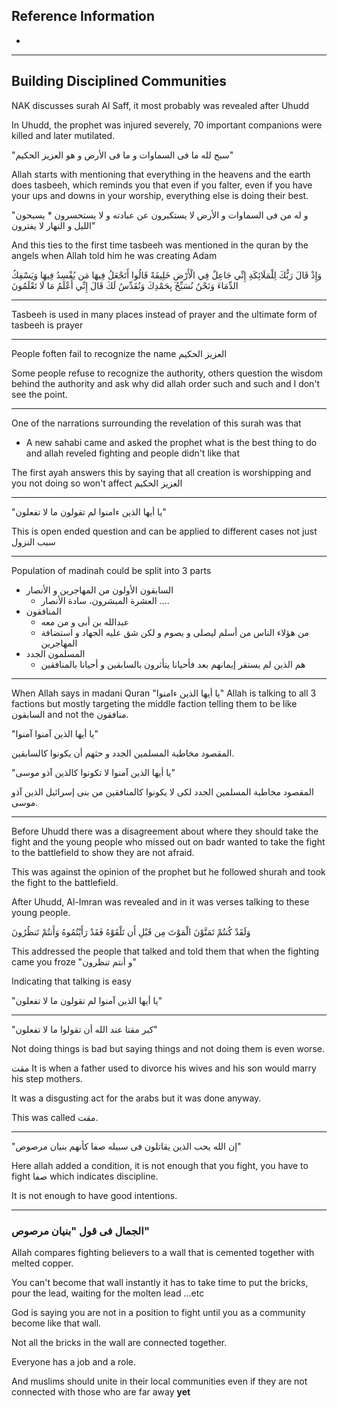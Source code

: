 ## Reference Information
- 

---
## Building Disciplined Communities

NAK discusses surah Al Saff, it most probably was revealed after Uhudd

In Uhudd,  the prophet was injured severely, 70 important companions were killed and later mutilated.

"سبح لله ما فى السماوات و ما فى الأرض و هو العزيز الحكيم"

Allah starts with mentioning that everything in the heavens and the earth does tasbeeh, which reminds you that even if you falter, even if you have your ups and downs in your worship, everything else is doing their best.

"و له من فى السماوات و الأرض لا يستكبرون عن عبادته و لا يستحسرون * يسبحون الليل و النهار لا يفترون"

And this ties to the first time tasbeeh was mentioned in the quran by the angels when Allah told him he was creating Adam

وَإِذْ قَالَ رَبُّكَ لِلْمَلَائِكَةِ إِنِّي جَاعِلٌ فِي الْأَرْضِ خَلِيفَةً قَالُوا أَتَجْعَلُ فِيهَا مَن يُفْسِدُ فِيهَا وَيَسْفِكُ الدِّمَاءَ وَنَحْنُ نُسَبِّحُ بِحَمْدِكَ وَنُقَدِّسُ لَكَ قَالَ إِنِّي أَعْلَمُ مَا لَا تَعْلَمُونَ

---
Tasbeeh is used in many places instead of prayer and the ultimate form of tasbeeh is prayer

---

People foften fail to recognize the name العزيز الحكيم

Some people refuse to recognize the authority, others question the wisdom behind the authority and ask why did allah order such and such and I don't see the point.

---
One of the narrations surrounding the revelation of this surah was that
- A new sahabi came and asked the prophet what is the best thing to do and allah reveled fighting and people didn't like that

The first ayah answers this by saying that all creation is worshipping and you not doing so won't affect العزيز الحكيم

---

"يا أيها الذين ءامنوا لم تقولون ما لا تفعلون"

This is open ended question and can be applied to different cases not just سبب النزول

---

Population of madinah could be split into 3 parts
- السابقون الأولون من المهاجرين و الأنصار
    - العشرة المبشرون، سادة الأنصار ....
- المنافقون
    - عبدالله بن أبى و من معه
    - من ه‍ؤلاء الناس من أسلم ليصلى و يصوم و لكن شق عليه الجهاد و استضافة المهاجرين
- المسلمون الجدد
    - هم الذين لم يستقر إيمانهم بعد فأحيانا يتأثرون بالسابقين و أحيانا بالمنافقين
---
When Allah says in madani Quran 
"يا أيها الذين ءامنوا" 
Allah is talking to all 3 factions but mostly targeting the middle faction telling them to be like السابقون and not the منافقون.

"يا أيها الذين آمنوا آمنوا"

المقصود مخاطبة المسلمين الجدد و حثهم أن يكونوا كالسابقين.

"يا أيها الذين آمنوا لا تكونوا كالذين آذو موسى"

المقصود مخاطبة المسلمين الجدد لكى لا يكونوا كالمنافقين من بنى إسرائيل الذين آذو موسى.

---

Before Uhudd there was a disagreement about where they should take the fight and the young people who missed out on badr wanted to take the fight to the battlefield to show they are not afraid.

This was against the opinion of the prophet but he followed shurah and took the fight to the battlefield.

After Uhudd, Al-Imran was revealed and in it was verses talking to these young people.

وَلَقَدْ كُنتُمْ تَمَنَّوْنَ الْمَوْتَ مِن قَبْلِ أَن تَلْقَوْهُ فَقَدْ رَأَيْتُمُوهُ وَأَنتُمْ تَنظُرُونَ

This addressed the people that talked and told them that when the fighting came you froze "و أنتم تنظرون"

Indicating that talking is easy

"يا أيها الذين آمنوا لم تقولون ما لا تفعلون"

---
"كبر مقتا عند الله أن تقولوا ما لا تفعلون"

Not doing things is bad but saying things and not doing them is even worse.

مقت
It is when a father used to divorce his wives and his son would marry his step mothers.

It was a disgusting act for the arabs but it was done anyway.

This was called مقت.

---
"إن الله يحب الذين يقاتلون فى سبيله صفا كأنهم بنيان مرصوص"

Here allah added a condition, it is not enough that you fight, you have to fight صفا which indicates discipline.

It is not enough to have good intentions.

---
### الجمال فى قول "بنيان مرصوص"

Allah compares fighting believers to a wall that is cemented together with melted copper.

You can't become that wall instantly it has to take time to put the bricks, pour the lead, waiting for the molten lead ...etc

God is saying you are not in a position to fight until you as a community become like that wall.

Not all the bricks in the wall are connected together.

Everyone has a job and a role.

And muslims should unite in their local communities even if they are not connected with those who are far away **yet**